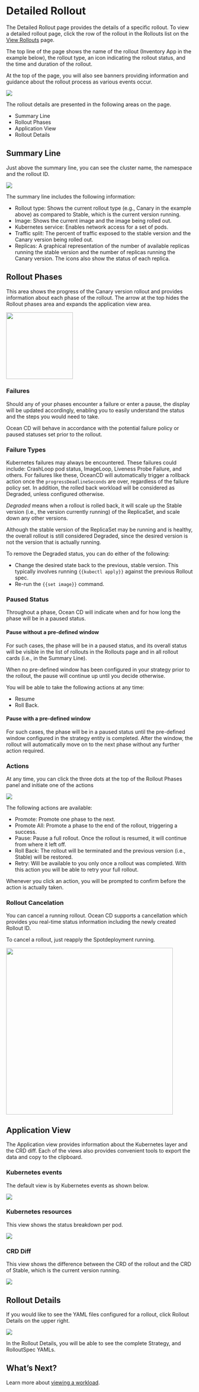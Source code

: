 <meta name="robots" content="noindex">

# Detailed Rollout

The Detailed Rollout page provides the details of a specific rollout. To view a detailed rollout page, click the row of the rollout in the Rollouts list on the [View Rollouts](ocean-cd/tutorials/view-rollouts/) page.

The top line of the page shows the name of the rollout (Inventory App in the example below), the rollout type, an icon indicating the rollout status, and the time and duration of the rollout.

At the top of the page, you will also see banners providing information and guidance about the rollout process as various events occur.

<img src="/ocean-cd/_media/tutorials-rollouts-01.png" />

The rollout details are presented in the following areas on the page.
- Summary Line
- Rollout Phases
- Application View
- Rollout Details

## Summary Line

Just above the summary line, you can see the cluster name, the namespace and the rollout ID.

<img src="/ocean-cd/_media/tutorials-detailed-rollout-02.png" />

The summary line includes the following information:
- Rollout type: Shows the current rollout type (e.g., Canary in the example above) as compared to Stable, which is the current version running.
- Image: Shows the current image and the image being rolled out.
- Kubernetes service: Enables network access for a set of pods.
- Traffic split: The percent of traffic exposed to the stable version and the Canary version being rolled out.
- Replicas: A graphical representation of the number of available replicas running the stable version and the number of replicas running the Canary version. The icons also show the status of each replica.

## Rollout Phases

This area shows the progress of the Canary version rollout and provides information about each phase of the rollout. The arrow at the top hides the Rollout phases area and expands the application view area.

<img src="/ocean-cd/_media/tutorials-detailed-rollout-03.png" width="180" />

### Failures

Should any of your phases encounter a failure or enter a pause, the display will be updated accordingly, enabling you to easily understand the status and the steps you would need to take.

Ocean CD will behave in accordance with the potential failure policy or paused statuses set prior to the rollout.

### Failure Types

Kubernetes failures may always be encountered. These failures could include: CrashLoop pod status, ImageLoop, Liveness Probe Failure, and others. For failures like these, OceanCD will automatically trigger a rollback action once the `progressDeadlineSeconds` are over,  regardless of the failure policy set. In addition, the rolled back workload will be considered as Degraded, unless configured otherwise.

*Degraded* means when a rollout is rolled back, it will scale up the Stable version (i.e., the version currently running) of the ReplicaSet, and scale down any other versions.

Although the stable version of the ReplicaSet may be running and is healthy, the overall rollout is still considered Degraded, since the desired version is not the version that is actually running.

To remove the Degraded status, you can do either of the following:
- Change the desired state back to the previous, stable version. This typically involves running `{{kubectl apply}}` against the previous Rollout spec.
- Re-run the `{{set image}}` command.

### Paused Status

Throughout a phase, Ocean CD will indicate when and for how long the phase will be in a paused status.

#### Pause without a pre-defined window

For such cases, the phase will be in a paused status, and its overall status will be visible in the list of rollouts in the Rollouts page and in all rollout cards (i.e., in the Summary Line).

When no pre-defined window has been configured in your strategy prior to the rollout, the pause will continue up until you decide otherwise.

You will be able to take the following actions at any time:
- Resume
- Roll Back.

#### Pause with a pre-defined window

For such cases, the phase will be in a paused status until the pre-defined window configured in the strategy entity is completed. After the window, the rollout will automatically move on to the next phase without any further action required.

### Actions

At any time, you can click the three dots at the top of the Rollout Phases panel and initiate one of the actions

<img src="/ocean-cd/_media/tutorials-detailed-rollout-04.png" />

The following actions are available:
- Promote: Promote one phase to the next.
- Promote All: Promote a phase to the end of the rollout, triggering a success.
- Pause: Pause a full rollout. Once the rollout is resumed, it will continue from where it left off.
- Roll Back: The rollout will be terminated and the previous version (i.e., Stable) will be restored.
- Retry: Will be available to you only once a rollout was completed. With this action you will be able to retry your full rollout.

Whenever you click an action, you will be prompted to confirm before the action is actually taken.

### Rollout Cancelation

You can cancel a running rollout. Ocean CD supports a cancellation which provides you real-time status information including the newly created Rollout ID.

To cancel a rollout, just reapply the Spotdeployment running.

<img src="/ocean-cd/_media/tutorials-detailed-rollout-09.png" width="450" />

## Application View

The Application view provides information about the Kubernetes layer and the CRD diff. Each of the views also provides convenient tools to export the data and copy to the clipboard.

### Kubernetes events

The default view is by Kubernetes events as shown below.

<img src="/ocean-cd/_media/tutorials-detailed-rollout-05.png" />

### Kubernetes resources

This view shows the status breakdown per pod.

<img src="/ocean-cd/_media/tutorials-detailed-rollout-06.png" />

### CRD Diff

This view shows the difference between the CRD of the rollout and the CRD of Stable, which is the current version running.

<img src="/ocean-cd/_media/tutorials-detailed-rollout-07.png" />

## Rollout Details

If you would like to see the YAML files configured for a rollout, click Rollout Details on the upper right.

<img src="/ocean-cd/_media/tutorials-detailed-rollout-08.png" />

In the Rollout Details, you will be able to see the complete Strategy, and RolloutSpec YAMLs.

## What’s Next?

Learn more about [viewing a workload](ocean-cd/tutorials/view-workloads/).
